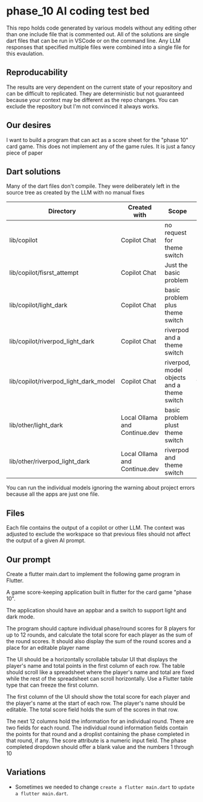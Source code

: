 # phase_10 AI coding test bed

This repo holds code generated by various models without any editing other than one include file that is commented out. All of the solutions are single dart files that can be run in VSCode or on the command line. Any LLM responses that specified multiple files were combined into a single file for this evaulation.

## Reproducability

The results are very dependent on the current state of your repository and can be difficult to replicated.  They are deterministic but not guaranteed because your context may be different as the repo changes.  You can exclude the repository but I'm not convinced it always works.

## Our desires

I want to build a program that can act as a score sheet for the "phase 10" card game. This does not implement any of the game rules. It is just a fancy piece of paper

## Dart solutions

Many of the dart files don't compile. They were deliberately left in the source tree as created by the LLM with no manual fixes

| Directory                             | Created with                  | Scope                                      | Results                      |
| ------------------------------------- | ----------------------------- | ------------------------------------------ | ---------------------------- |
| lib/copilot                           | Copilot Chat                  | no request for theme switch                | Zero modifications           |
| lib/copilot/fisrst_attempt            | Copilot Chat                  | Just the basic problem                     | Models work                  |
| lib/copilot/light_dark                | Copilot Chat                  | basic problem plus theme switch            | Models work                  |
| lib/copilot/riverpod_light_dark       | Copilot Chat                  | riverpod and a theme switch                | Models work                  |
| lib/copilot/riverpod_light_dark_model | Copilot Chat                  | riverpod, model objects and a theme switch | Compile but fail with errors |
| lib/other/light_dark                  | Local Ollama and Continue.dev | basic problem plust theme switch           | No models working            |
| lib/other/riverpod_light_dark         | Local Ollama and Continue.dev | riverpod and  theme switch                 | No models working            |

You can run the individual models ignoring the warning about project errors because all the apps are just one file.

## Files

Each file contains the output of a copilot or other LLM.  The context was adjusted to exclude the workspace so that previous files should not affect the output of a given AI prompt.

## Our prompt

Create a flutter main.dart to implement the following game program in Flutter.

A game score-keeping application built in flutter for the card game "phase 10".

The application should have an appbar and a switch to support light and dark mode.

The program should capture individual phase/round scores for 8 players for up to 12 rounds, and calculate the total score for each player as the sum of the round scores. It should also display the sum of the round scores and a place for an editable player name

The UI should be a horizontally scrollable tabular UI that displays the player's name and total points in the first column of each row.   The table should scroll like a spreadsheet where the player's name and total are fixed while the rest of the spreadsheet can scroll horizontally. Use a Flutter table type that can freeze the first column.

The first column of the UI should show the total score for each player and the player's name at the start of each row. The player's name should be editable. The total score field holds the sum of the scores in that row.

The next 12 columns hold the information for an individual round. There are two fields for each round. The individual round information fields contain the points for that round and a droplist containing the phase completed in that round, if any.   The score attribute is a numeric input field. The phase completed dropdown should offer a blank value and the numbers 1 through 10

## Variations

* Sometimes we needed to change `create a flutter main.dart` to `update a flutter main.dart`.
